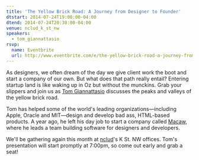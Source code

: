 ```yaml
---
title: 'The Yellow Brick Road: A Journey from Designer to Founder'
dtstart: 2014-07-24T19:00:00-04:00
dtend: 2014-07-24T20:30:00-04:00
venue: nclud_k_st_nw
speakers:
  - tom_giannattasio
rsvp:
  name: Eventbrite
  url: http://www.eventbrite.com/e/the-yellow-brick-road-a-journey-from-designer-to-founder-tickets-11728992733
---
```


As designers, we often dream of the day we give client work the boot and start a company of our own. But what does that path really entail? Entering startup land is like waking up in Oz but without the munckins. Grab your slippers and join us as [Tom Giannattasio](http://attasi.com) discusses the peaks and valleys of the yellow brick road.

Tom has helped some of the world's leading organizations—including Apple, Oracle and MIT—design and develop bad ass, HTML-based products. A year ago, he left his day job to start a company called [Macaw](http://macaw.co), where he leads a team building software for designers and developers.

We'll be gathering again this month at [nclud](http://nclud.com)'s K St. NW offices. Tom's presentation will start promptly at 7:00pm, so come out early and grab a seat!
